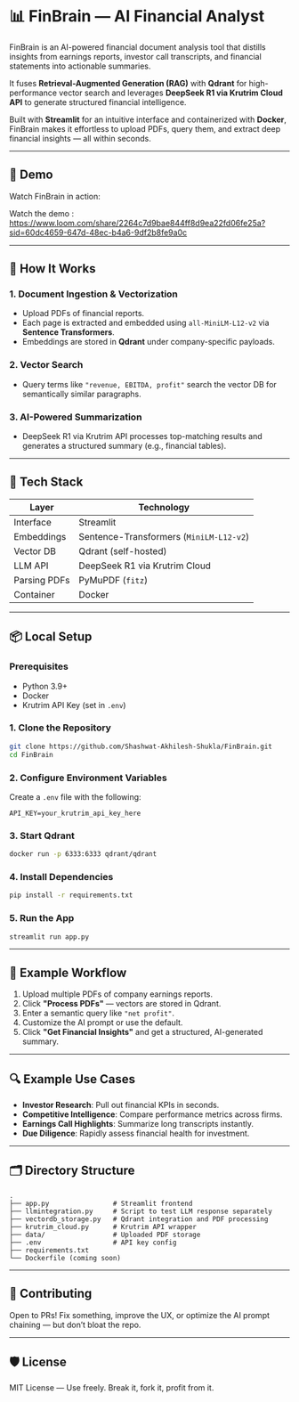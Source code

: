 # 📊 FinBrain — AI Financial Analyst

FinBrain is an AI-powered financial document analysis tool that distills insights from earnings reports, investor call transcripts, and financial statements into actionable summaries.

It fuses **Retrieval-Augmented Generation (RAG)** with **Qdrant** for high-performance vector search and leverages **DeepSeek R1 via Krutrim Cloud API** to generate structured financial intelligence.

Built with **Streamlit** for an intuitive interface and containerized with **Docker**, FinBrain makes it effortless to upload PDFs, query them, and extract deep financial insights — all within seconds.

---

## 🚀 Demo

Watch FinBrain in action:

Watch the demo : https://www.loom.com/share/2264c7d9bae844ff8d9ea22fd06fe25a?sid=60dc4659-647d-48ec-b4a6-9df2b8fe9a0c

---

## 🧠 How It Works

### 1. Document Ingestion & Vectorization
- Upload PDFs of financial reports.
- Each page is extracted and embedded using `all-MiniLM-L12-v2` via **Sentence Transformers**.
- Embeddings are stored in **Qdrant** under company-specific payloads.

### 2. Vector Search
- Query terms like `"revenue, EBITDA, profit"` search the vector DB for semantically similar paragraphs.

### 3. AI-Powered Summarization
- DeepSeek R1 via Krutrim API processes top-matching results and generates a structured summary (e.g., financial tables).

---

## 🧩 Tech Stack

| Layer        | Technology                                |
|--------------|--------------------------------------------|
| Interface    | Streamlit                                  |
| Embeddings   | Sentence-Transformers (`MiniLM-L12-v2`)    |
| Vector DB    | Qdrant (self-hosted)                       |
| LLM API      | DeepSeek R1 via Krutrim Cloud              |
| Parsing PDFs | PyMuPDF (`fitz`)                           |
| Container    | Docker                                     |

---

## 📦 Local Setup

### Prerequisites

- Python 3.9+
- Docker
- Krutrim API Key (set in `.env`)

### 1. Clone the Repository

```bash
git clone https://github.com/Shashwat-Akhilesh-Shukla/FinBrain.git
cd FinBrain
````

### 2. Configure Environment Variables

Create a `.env` file with the following:

```env
API_KEY=your_krutrim_api_key_here
```

### 3. Start Qdrant

```bash
docker run -p 6333:6333 qdrant/qdrant
```

### 4. Install Dependencies

```bash
pip install -r requirements.txt
```

### 5. Run the App

```bash
streamlit run app.py
```

---

## 🧪 Example Workflow

1. Upload multiple PDFs of company earnings reports.
2. Click **"Process PDFs"** — vectors are stored in Qdrant.
3. Enter a semantic query like `"net profit"`.
4. Customize the AI prompt or use the default.
5. Click **"Get Financial Insights"** and get a structured, AI-generated summary.

---

## 🔍 Example Use Cases

* **Investor Research**: Pull out financial KPIs in seconds.
* **Competitive Intelligence**: Compare performance metrics across firms.
* **Earnings Call Highlights**: Summarize long transcripts instantly.
* **Due Diligence**: Rapidly assess financial health for investment.

---

## 🗂 Directory Structure

```
.
├── app.py                # Streamlit frontend
├── llmintegration.py     # Script to test LLM response separately
├── vectordb_storage.py   # Qdrant integration and PDF processing
├── krutrim_cloud.py      # Krutrim API wrapper
├── data/                 # Uploaded PDF storage
├── .env                  # API key config
├── requirements.txt
└── Dockerfile (coming soon)
```

---

## 🤝 Contributing

Open to PRs!
Fix something, improve the UX, or optimize the AI prompt chaining — but don’t bloat the repo.

---

## 🛡 License

MIT License — Use freely. Break it, fork it, profit from it.
